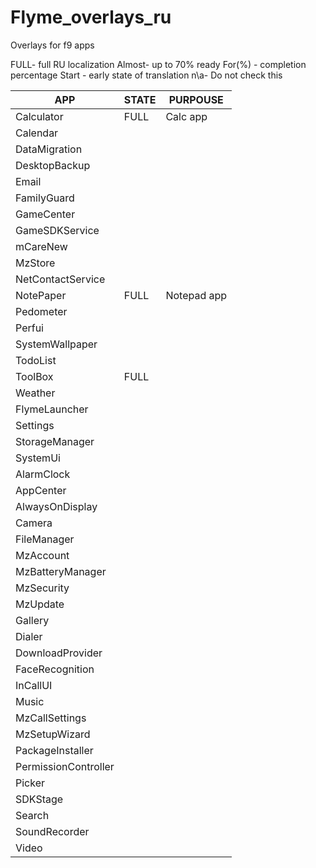 # Flyme_overlays_ru
Overlays for f9 apps

FULL- full RU localization 
Almost- up to 70% ready
For(%) - completion percentage
Start - early state of translation
n\a- Do not check this

| APP | STATE | PURPOUSE |
| ------ | ------ | ------ |
| Calculator | FULL | Calc app |
| Calendar | | |
| DataMigration | | |
| DesktopBackup | | |
| Email | | |
| FamilyGuard | | |
| GameCenter | | |
| GameSDKService | | |
| mCareNew | | |
| MzStore | | |
| NetContactService | | |
| NotePaper | FULL | Notepad app |
| Pedometer | | |
| Perfui | | |
| SystemWallpaper | | |
| TodoList | | |
| ToolBox | FULL | |
| Weather | | |
| FlymeLauncher |  |  |
| Settings |  |  |
| StorageManager |  |  |
| SystemUi |  |  |
| AlarmClock |  |  |
| AppCenter |  |  |
| AlwaysOnDisplay |  |  |
| Camera |  |  |
| FileManager |  |  |
| MzAccount |  |  |
| MzBatteryManager |  |  |
| MzSecurity |  |  |
| MzUpdate |  |  |
| Gallery |  |  |
| Dialer |  |  |
| DownloadProvider |  |  |
| FaceRecognition |  |  |
| InCallUI |  |  |
| Music |  |  |
| MzCallSettings |  |  |
| MzSetupWizard |  |  |
| PackageInstaller |  |  |
| PermissionController |  |  |
| Picker |  |  |
| SDKStage |  |  |
| Search |  |  |
| SoundRecorder |  |  |
| Video |  |  |